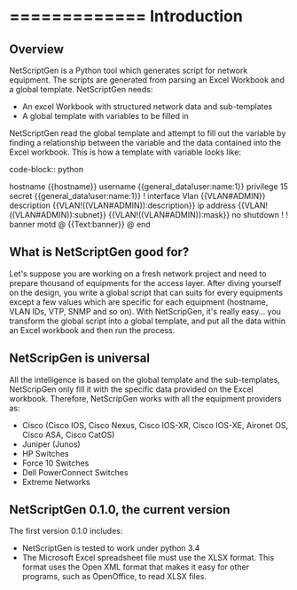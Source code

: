 =============
Introduction
=============

Overview
---------

NetScriptGen is a Python tool which generates script for network equipment. The scripts are generated from parsing an Excel Workbook and a global template.
NetScriptGen needs:

- An excel Workbook with structured network data and sub-templates
- A global template with variables to be filled in

NetScriptGen read the global template and attempt to fill out the variable by finding a relationship between the variable and the data contained into the Excel workbook. This is how a template with variable looks like:

   code-block:: python

   hostname {{hostname}}
   username {{general_data!user:name:1}} privilege 15 secret {{general_data!user:name:1}}
   !
   interface Vlan {{VLAN#ADMIN}}
   description {{VLAN!((VLAN#ADMIN)):description}}
   ip address {{VLAN!((VLAN#ADMIN)):subnet}} {{VLAN!((VLAN#ADMIN)):mask}}
   no shutdown
   !
   !
   banner motd @
   {{Text:banner}}
   @
   end


What is NetScriptGen good for?
----------------------------------

Let's suppose you are working on a fresh network project and need to prepare thousand
of equipments for the access layer. After diving yourself on the design, you write
a global script that can suits for every equipments except a few values which are
specific for each equipment (hostname, VLAN IDs, VTP, SNMP and so on).
With NetScripGen, it's really easy... you transform the global script into a global
template, and put all the data within an Excel workbook and then run the process.



NetScripGen is universal
----------------------------------

All the intelligence is based on the global template and the sub-templates, NetScripGen only fill
it with the specific data provided on the Excel workbook. Therefore, NetScripGen works with all
the equipment providers as:

- Cisco (Cisco IOS, Cisco Nexus, Cisco IOS-XR, Cisco IOS-XE, Aironet OS, Cisco ASA, Cisco CatOS)
- Juniper (Junos)
- HP Switches
- Force 10 Switches
- Dell PowerConnect Switches
- Extreme Networks



NetScriptGen 0.1.0, the current version
---------------------------

The first version 0.1.0 includes:

- NetScriptGen is tested to work under python 3.4
- The Microsoft Excel spreadsheet file must use the XLSX format. This format uses the Open XML format that makes it easy for other programs, such as OpenOffice, to read XLSX files.

